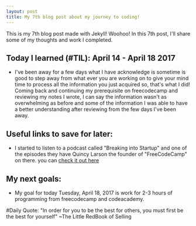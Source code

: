 ```yaml
---
layout: post
title: My 7th blog post about my journey to coding!
---
```


This is my 7th blog post made with Jekyll! Woohoo! In this 7th post, I'll share
some of my thoughts and work I completed.

## Today I learned (#TIL): April 14 - April 18 2017

- I've been away for a few days what I have acknowledge is sometime is good to
step away from what ever you are working on to give your mind time to process
all the information you just acquired so, that's what I did! Coming back and
continuing my prerequisite on freecodecamp and reviewing my notes I wrote, I can
say the information wasn't as overwhelming as before and some of the information
I was able to have a better understanding after reviewing from the few days I've
been away.

## Useful links to save for later:

- I started to listen to a podcast called "Breaking into Startup" and one of
the episodes they have Quincy Larson the founder of "FreeCodeCamp" on there.
you can <a href="http://breakingintostartups.com/quincy-free-code-camp/">
check it out here </a>


## My next goals:

- My goal for today Tuesday, April 18, 2017 is work for 2-3 hours of
programming from freecodecamp and codeacademy.

#Daily Quote:
"In order for you to be the best for others, you must first be the best for
yourself" ~The Little RedBook of Selling
